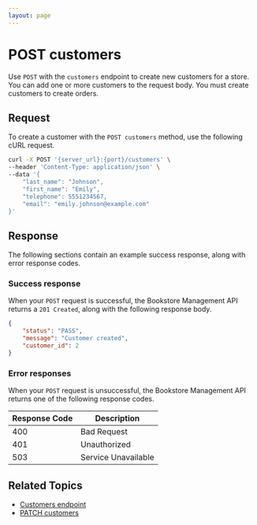 ```yaml
---
layout: page
---
```

# POST customers

Use `POST` with the `customers` endpoint to create new customers for a store. You can add one or more customers to the request body. You must create customers to create orders.

## Request

To create a customer with the `POST customers` method, use the following cURL request.

```bash
curl -X POST '{server_url}:{port}/customers' \
--header 'Content-Type: application/json' \
--data '{
    "last_name": "Johnson",
    "first_name": "Emily",
    "telephone": 5551234567,
    "email": "emily.johnson@example.com"
}'
```

## Response

The following sections contain an example success response, along with error response codes.

### Success response

When your `POST` request is successful, the Bookstore Management API returns a `201 Created`, along with the following response body.

```json
{
    "status": "PASS",
    "message": "Customer created",
    "customer_id": 2
}
```

### Error responses

When your `POST` request is unsuccessful, the Bookstore Management API returns one of the following response codes.

| Response Code | Description                                      |
|---------------|--------------------------------------------------|
| 400           | Bad Request  |
| 401           | Unauthorized  |
| 503           | Service Unavailable |

## Related Topics

- [Customers endpoint](customers.md)
- [PATCH customers](patch-customers.md)
